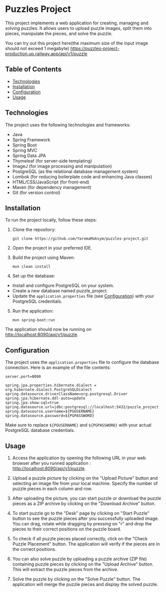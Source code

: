 # Puzzles Project

This project implements a web application for creating, managing and solving puzzles. It allows users to upload puzzle images, split them into pieces, manipulate the pieces, and solve the puzzle.

You can try out this project here(the maximum size of the input image should not exceed 1 megabyte)
https://puzzles-project-production.up.railway.app/api/v1/puzzle

## Table of Contents

- [Technologies](#technologies)
- [Installation](#installation)
- [Configuration](#configuration)
- [Usage](#usage)

## Technologies

The project uses the following technologies and frameworks:

- Java
- Spring Framework
- Spring Boot
- Spring MVC
- Spring Data JPA
- Thymeleaf (for server-side templating)
- ImageJ (for image processing and manipulation)
- PostgreSQL (as the relational database management system)
- Lombok (for reducing boilerplate code and enhancing Java classes)
- HTML/CSS/JavaScript (for front-end)
- Maven (for dependency management)
- Git (for version control)

## Installation

To run the project locally, follow these steps:

1. Clone the repository:

   ```
   git clone https://github.com/YaremaMaksym/puzzles-project.git
   ```

2. Open the project in your preferred IDE.

3. Build the project using Maven:

    ```
    mvn clean install
    ```
4. Set up the database:

* Install and configure PostgreSQL on your system.
* Create a new database named puzzle_project.
* Update the `application.properties` file (see [Configuration](#configuration)) with your PostgreSQL credentials.

5. Run the application:

    ```
    mvn spring-boot:run
    ```

The application should now be running on [http://localhost:8090/api/v1/puzzle](http://localhost:8090/api/v1/puzzle).

## Configuration
The project uses the `application.properties` file to configure the database connection. Here is an example of the file contents:


    server.port=8090

    spring.jpa.properties.hibernate.dialect = org.hibernate.dialect.PostgreSQLDialect
    spring.datasource.driverClassName=org.postgresql.Driver
    spring.jpa.hibernate.ddl-auto=update
    spring.jpa.show-sql=true
    spring.datasource.url=jdbc:postgresql://localhost:5432/puzzle_project
    spring.datasource.username=${PGUSERNAME}
    spring.datasource.password=${PGPASSWORD}

Make sure to replace `${PGUSERNAME}` and `${PGPASSWORD}` with your actual PostgreSQL database credentials.

## Usage
1. Access the application by opening the following URL in your web browser after you runned application : [http://localhost:8090/api/v1/puzzle](http://localhost:8090/api/v1/puzzle).

2. Upload a puzzle picture by clicking on the "Upload Picture" button and selecting an image file from your local machine. Specify the number of puzzle pieces in each column and row.

3. After uploading the picture, you can start puzzle or download the puzzle pieces as a ZIP archive by clicking on the "Download Archive" button.

4. To start puzzle go to the "Desk" page by clicking on "Start Puzzle" button to see the puzzle pieces after you successfully uploaded image. You can drag, rotate while dragging by pressing on "r" and drop the pieces to their correct positions on the puzzle board.

5. To check if all puzzle pieces placed correctly, click on the "Check Puzzle Placement" button. The application will verify if the pieces are in the correct positions.

6. You can also solve puzzle by uploading a puzzle archive (ZIP file) containing puzzle pieces by clicking on the "Upload Archive" button. This will extract the puzzle pieces from the archive.

7. Solve the puzzle by clicking on the "Solve Puzzle" button. The application will merge the puzzle pieces and display the solved puzzle.
